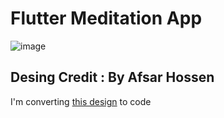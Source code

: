 # Flutter Meditation App
 
 ![image](https://user-images.githubusercontent.com/63197899/205274447-75c259b3-efc4-4a32-9ed7-cfcc61459d7f.png)
 
 ## Desing Credit : By Afsar Hossen
 
 I'm converting [this design](https://www.figma.com/file/j0Kpr7CF11TsPa6YajhUxe/Meditation-app-UI-(Community)?t=xEWYBW9oYSi8Qbjk-0) to code
